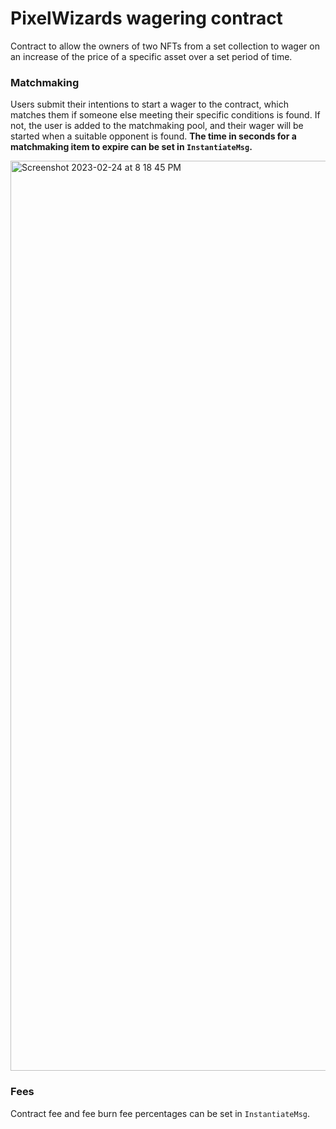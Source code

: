 # PixelWizards wagering contract

Contract to allow the owners of two NFTs from a set collection to wager on an increase of the price of a specific asset over a set period of time.

### Matchmaking

Users submit their intentions to start a wager to the contract, which matches them if someone else meeting their specific conditions is found. If not, the user is added to the matchmaking pool, and their wager will be started when a suitable opponent is found. **The time in seconds for a matchmaking item to expire can be set in `InstantiateMsg`.**

<img width="1456" alt="Screenshot 2023-02-24 at 8 18 45 PM" src="https://user-images.githubusercontent.com/25516960/221328078-ca4fbe20-3c37-405f-afda-0568e96a329a.png">


### Fees
Contract fee and fee burn fee percentages can be set in `InstantiateMsg`.
